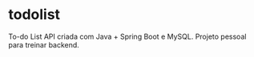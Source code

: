 # todolist
To-do List API criada com Java + Spring Boot e MySQL. Projeto pessoal para treinar backend.
